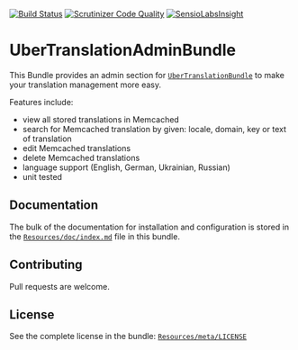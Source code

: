 [![Build Status](https://travis-ci.org/Sleepness/UberTranslationAdminBundle.svg?branch=develop)](https://travis-ci.org/Sleepness/UberTranslationAdminBundle)  [![Scrutinizer Code Quality](https://scrutinizer-ci.com/g/Sleepness/UberTranslationAdminBundle/badges/quality-score.png?b=develop)](https://scrutinizer-ci.com/g/Sleepness/UberTranslationAdminBundle/?branch=develop) [![SensioLabsInsight](https://insight.sensiolabs.com/projects/4e7519e2-38c3-47b2-acd0-c2b77abdf8b5/mini.png)](https://insight.sensiolabs.com/projects/4e7519e2-38c3-47b2-acd0-c2b77abdf8b5)

UberTranslationAdminBundle
=====================

This Bundle provides an admin section for [`UberTranslationBundle`](https://github.com/Sleepness/UberTranslationBundle) to make your translation management more easy.

Features include:

- view all stored translations in Memcached
- search for Memcached translation by given: locale, domain, key or text of translation
- edit Memcached translations
- delete Memcached translations
- language support (English, German, Ukrainian, Russian)
- unit tested

Documentation
-------------

The bulk of the documentation for installation and configuration is stored in the [`Resources/doc/index.md`](https://github.com/Sleepness/UberTranslationAdminBundle/blob/develop/Resources/doc/index.md) file in this bundle.

Contributing
------------

Pull requests are welcome.

License
-------

See the complete license in the bundle: [`Resources/meta/LICENSE`](https://github.com/Sleepness/UberTranslationAdminBundle/blob/develop/Resources/meta/LICENSE)
